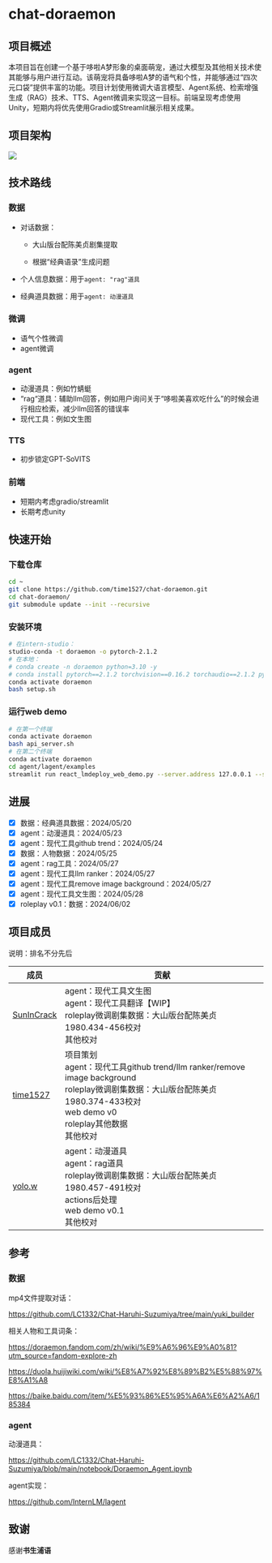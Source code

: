 # chat-doraemon

## 项目概述

本项目旨在创建一个基于哆啦A梦形象的桌面萌宠，通过大模型及其他相关技术使其能够与用户进行互动。该萌宠将具备哆啦A梦的语气和个性，并能够通过“四次元口袋”提供丰富的功能。项目计划使用微调大语言模型、Agent系统、检索增强生成（RAG）技术、TTS、Agent微调来实现这一目标。前端呈现考虑使用Unity，短期内将优先使用Gradio或Streamlit展示相关成果。

## 项目架构

![](./assets/frameworkv0.1.png)

## 技术路线

### 数据

* 对话数据：

  - 大山版台配陈美贞剧集提取

  - 根据“经典语录”生成问题

* 个人信息数据：用于`agent: "rag"道具`

* 经典道具数据：用于`agent: 动漫道具`

### 微调

- 语气个性微调
- agent微调

### agent

- 动漫道具：例如竹蜻蜓
- “rag“道具：辅助llm回答，例如用户询问关于“哆啦美喜欢吃什么”的时候会进行相应检索，减少llm回答的错误率
- 现代工具：例如文生图

### TTS

* 初步锁定GPT-SoVITS

### 前端

* 短期内考虑gradio/streamlit
* 长期考虑unity

## 快速开始
### 下载仓库
```bash
cd ~
git clone https://github.com/time1527/chat-doraemon.git
cd chat-doraemon/
git submodule update --init --recursive
```

### 安装环境
```bash
# 在intern-studio：
studio-conda -t doraemon -o pytorch-2.1.2
# 在本地：
# conda create -n doraemon python=3.10 -y
# conda install pytorch==2.1.2 torchvision==0.16.2 torchaudio==2.1.2 pytorch-cuda=11.8 -c pytorch -c nvidia -y
conda activate doraemon
bash setup.sh
```

### 运行web demo
```bash
# 在第一个终端
conda activate doraemon
bash api_server.sh
# 在第二个终端
conda activate doraemon
cd agent/lagent/examples
streamlit run react_lmdeploy_web_demo.py --server.address 127.0.0.1 --server.port 7860
```

## 进展

- [x] 数据：经典道具数据：2024/05/20
- [x] agent：动漫道具：2024/05/23
- [x] agent：现代工具github trend：2024/05/24
- [x] 数据：人物数据：2024/05/25
- [x] agent：rag工具：2024/05/27
- [x] agent：现代工具llm ranker：2024/05/27
- [x] agent：现代工具remove image background：2024/05/27
- [x] agent：现代工具文生图：2024/05/28
- [x] roleplay v0.1：数据：2024/06/02

## 项目成员

说明：排名不分先后

| 成员                                        | 贡献                                                         |
| ------------------------------------------- | ------------------------------------------------------------ |
| [SunInCrack](https://github.com/SunInCrack) | agent：现代工具文生图<br />agent：现代工具翻译【WIP】<br />roleplay微调剧集数据：大山版台配陈美贞1980.434-456校对<br />其他校对 |
| [time1527](https://github.com/time1527)     | 项目策划<br />agent：现代工具github trend/llm ranker/remove image background<br />roleplay微调剧集数据：大山版台配陈美贞1980.374-433校对<br />web demo v0<br />roleplay其他数据<br />其他校对 | 
| [yolo.w](https://github.com/626394316)      | agent：动漫道具<br />agent：rag道具<br />roleplay微调剧集数据：大山版台配陈美贞1980.457-491校对<br />actions后处理<br />web demo v0.1<br />其他校对 |


## 参考

### 数据

mp4文件提取对话：

https://github.com/LC1332/Chat-Haruhi-Suzumiya/tree/main/yuki_builder

相关人物和工具词条：

https://doraemon.fandom.com/zh/wiki/%E9%A6%96%E9%A0%81?utm_source=fandom-explore-zh

https://duola.huijiwiki.com/wiki/%E8%A7%92%E8%89%B2%E5%88%97%E8%A1%A8

https://baike.baidu.com/item/%E5%93%86%E5%95%A6A%E6%A2%A6/185384

### agent

动漫道具：

https://github.com/LC1332/Chat-Haruhi-Suzumiya/blob/main/notebook/Doraemon_Agent.ipynb

agent实现：

https://github.com/InternLM/lagent

## 致谢

感谢**书生浦语**

